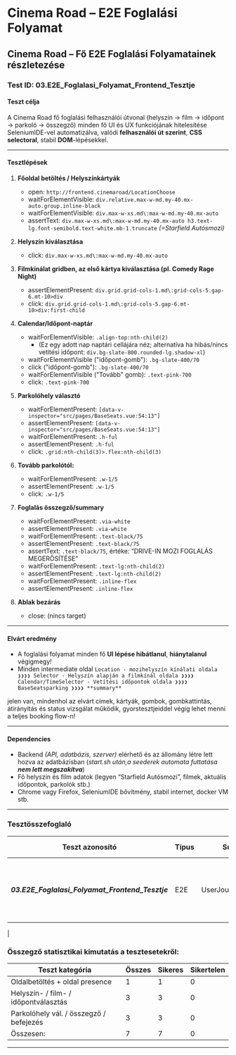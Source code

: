 # Cinema Road – E2E Foglalási Folyamat

## Cinema Road – Fő E2E Foglalási Folyamatainek részletezése

### **Test ID: 03.E2E_Foglalasi_Folyamat_Frontend_Tesztje**

#### **Teszt célja**
A Cinema Road fő foglalási felhasználói útvonal (helyszín → film → időpont → parkoló → összegző) minden fő UI és UX funkciójának hitelesítése SeleniumIDE-vel automatizálva, valódi **felhasználói út szerint**, **CSS selectoral**, stabil **DOM**-lépésekkel.

---

#### Tesztlépések

1. **Főoldal betöltés / Helyszínkártyák**
   - open: `http://frontend.cinemaroad/LocationChoose`
   - waitForElementVisible: `div.relative.max-w-md.my-40.mx-auto.group.inline-black`
   - waitForElementVisible: `div.max-w-xs.md\:max-w-md.my-40.mx-auto`
   - assertText: `div.max-w-xs.md\:max-w-md.my-40.mx-auto h3.text-lg.font-semibold.text-white.mb-1.truncate` *(=Starfield Autósmozi)*

2. **Helyszín kiválasztása**
   - click: `div.max-w-xs.md\:max-w-md.my-40.mx-auto`

3. **Filmkínálat gridben, az első kártya kiválasztása (pl. Comedy Rage Night)**
   - assertElementPresent: `div.grid.grid-cols-1.md\:grid-cols-5.gap-6.mt-10>div`
   - click: `div.grid.grid-cols-1.md\:grid-cols-5.gap-6.mt-10>div:first-child`

4. **Calendar/Időpont-naptár**
   - waitForElementVisible: `.align-top:nth-child(2)`
     - (Ez egy adott nap naptári cellájára néz; alternatíva ha hibás/nincs vetítési időpont: `div.bg-slate-800.rounded-lg.shadow-xl`)
   - waitForElementVisible ("időpont-gomb"): `.bg-slate-400/70`
   - click ("időpont-gomb"): `.bg-slate-400/70`
   - waitForElementVisible ("Tovább" gomb): `.text-pink-700`
   - click: `.text-pink-700`

5. **Parkolóhely választó**
   - waitForElementPresent: `[data-v-inspector="src/pages/BaseSeats.vue:54:13"]`
   - assertElementPresent: `[data-v-inspector="src/pages/BaseSeats.vue:54:13"]`
   - waitForElementPresent: `.h-ful`
   - assertElementPresent: `.h-ful`
   - click: `.grid:nth-child(3)>.flex:nth-child(3)`

6. **Tovább parkolótól:**
   - waitForElementPresent: `.w-1/5`
   - assertElementPresent: `.w-1/5`
   - click: `.w-1/5`

7. **Foglalás összegző/summary**
   - waitForElementPresent: `.via-white`
   - assertElementPresent: `.via-white`
   - waitForElementPresent: `.text-black/75`
   - assertElementPresent: `.text-black/75`
   - assertText: `.text-black/75`, értéke: “DRIVE-IN MOZI FOGLALÁS MEGERŐSÍTÉSE”
   - waitForElementPresent: `.text-lg:nth-child(2)`
   - assertElementPresent: `.text-lg:nth-child(2)`
   - waitForElementPresent: `.inline-flex`
   - assertElementPresent: `.inline-flex`

8. **Ablak bezárás**
   - close: (nincs target)

---

#### **Elvárt eredmény**
- A foglalási folyamat minden fő **UI lépése hibátlanul**, **hiánytalanul** végigmegy! 
- Minden intermediate oldal 
  ```Location - mozihelyszín kínálati oldala ❯❯❯❯ Selector - Helyszín alapján a filmkínál oldala ❯❯❯❯ Calendar/TimeSelector - Vetítési időpontok oldala ❯❯❯❯ BaseSeatsparking ❯❯❯❯ **summary**```

jelen van, mindenhol az elvárt címek, kártyák, gombok, gombkattintás, átirányítás és status vizsgálat működik, gyorstesztjeiddel végig lehet menni a teljes booking flow-n!

---

#### **Dependencies**
- Backend *(API, adatbázis, szerver)* elérhető és az állomány létre lett hozva az adatbázisban (*start.sh után,a seederek automata futtatása **nem lett megszakítva***)
- Fő helyszín és film adatok (legyen “Starfield Autósmozi”, filmek, aktuális időpontok, parkolók stb.)
- Chrome vagy Firefox, SeleniumIDE bővítmény, stabil internet, docker VM stb.

---

### **Tesztösszefoglaló**

| Teszt azonosító                            | Típus | Suite            | Testcase                                          | Lépés/Description                              | Elvárt eredmény                                 | Függőségek      |
| ------------------------------------------ | ----- | ---------------- | ------------------------------------------------- | ---------------------------------------------- | ----------------------------------------------- | --------------- |
| ***03.E2E_Foglalasi_Folyamat_Frontend_Tesztje*** | E2E   | UserJourneyTests | Teljes E2E Cinema Road foglalási folyamat tesztje | Helyszín → Film → Időpont → Parkoló → Összegző | Minden fő elem, gomb, oldal és status bejárható | Backend, adatok |
|

### **Összegző statisztikai kimutatás a tesztesetekről:**

| Teszt kategória                         | Összes | Sikeres | Sikertelen |
| --------------------------------------- | ------ | ------- | ---------- |
| Oldalbetöltés + oldal presence          | 1      | 1       | 0          |
| Helyszín- / film- / időpontválasztás    | 3      | 3       | 0          |
| Parkolóhely vál. / összegző / befejezés | 3      | 3       | 0          |
| Összesen:                               | 7      | 7       | 0          |

---